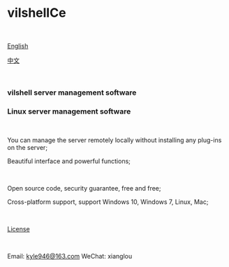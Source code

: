 # vilshellCe

<br />

[English](./README.md)

[中文](./README_zhCn.md)


<br />

### vilshell server management software

### Linux server management software


<br />


You can manage the server remotely locally without installing any plug-ins on the server;

Beautiful interface and powerful functions;

<br />



Open source code, security guarantee, free and free;

Cross-platform support, support Windows 10, Windows 7, Linux, Mac;


<br />




[License](./License.txt)



<br />

Email: kyle946@163.com
WeChat: xianglou

<br />